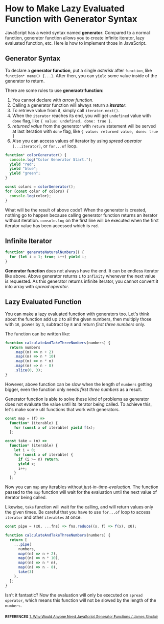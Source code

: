# How to Make Lazy Evaluated Function with Generator Syntax

JavaScript has a weird syntax named **generator**. Compared to a normal function, generator function allows you to create infinite iterator, lazy evaluated function, etc. Here is how to implement those in JavaScript.

## Generator Syntax

To declare a **generator function**, put a single _asterisk_ after `function`, like `function* name() {...}`. After then, you can `yield` some value inside of the generator to return.

There are some rules to use **generaotr function**:

1. You cannot declare with _arrow function_.
2. Calling a generator function will always return a **_iterator_**.
3. To retrieve value from it, simply call `iterator.next()`.
4. When the `iterator` reaches its end, you will get `undefined` value with `done` flag, like `{ value: undefined, done: true }`.
5. _returned value_ from the generator with `return` statement will be served at last iteration with `done` flag, like `{ value: returned value, done: true }`
6. Also you can access values of iterator by using _spread operator_ `[...iterator]`, or `for...of` loop.

```javascript
function* colorGenerator() {
  console.log("Color Generator Start.");
  yield "red";
  yield "blue";
  yield "green";
}

const colors = colorGenerator();
for (const color of colors) {
  console.log(color);
}
```

What will be the result of above code? When the generator is created, nothing go to happen because calling generator function returns an iterator without iteration. `console.log` on the first line will be executed when the first iterator value has been accessed which is `red`.

## Infinite Iterator

```javascript
function* generateNaturalNumbers() {
  for (let i = 1; true; i++) yield i;
}
```

**Generator function** does not always have the end. It can be endless iterator like above. Above generator returns `1` to `Infinity` whenever the next value is requested. As this generator returns infinite iterator, you cannot convert it into array with _spread operator_.

## Lazy Evaluated Function

You can make a lazy evaluated function with generators too. Let's think about the function add up `2` to all the given numbers, then multiply those with `10`, power by `3`, subtract by `8` and return _first three numbers_ only.

The function can be written like:

```javascript
function calculateAndTakeThreeNumbers(numbers) {
  return numbers
    .map((n) => n + 2)
    .map((n) => n * 10)
    .map((n) => n * n)
    .map((n) => n - 8)
    .slice(0, 3);
}
```

However, above function can be slow when the length of `numbers` getting bigger, even the function only needs _first three numbers_ as a result.

Generator function is able to solve these kind of problems as generator does not evaluate the value until its iterator being called. To achieve this, let's make some util functions that work with generators.

```javascript
const map = (f) =>
  function* (iterable) {
    for (const x of iterable) yield f(x);
  };

const take = (n) =>
  function* (iterable) {
    let i = 0;
    for (const x of iterable) {
      if (i >= n) return;
      yield x;
      i++;
    }
  };
```

Now you can `map` any iterables without _just-in-time-evaluation_. The function passed to the `map` function will wait for the evaluation until the next value of iterator being called.

Likewise, `take` function will wait for the calling, and will return values only the given times. Be careful that you have to use `for...of` loop to access `iterator` and other `iterables` at once.

```javascript
const pipe = (x0, ...fns) => fns.reduce((x, f) => f(x), x0);

function calculateAndTakeThreeNumbers(numbers) {
  return [
    ...pipe(
      numbers,
      map((n) => n + 2),
      map((n) => n * 10),
      map((n) => n * n),
      map((n) => n - 8),
      take(3)
    ),
  ];
}
```

Isn't it fantastic? Now the evaluation will only be executed on `spread operator`, which means this function will not be slowed by the length of the `numbers`.

<sub>**REFERENCES**</sub>
<sub>[1. Why Would Anyone Need JavaScript Generator Functions / James Sinclair](https://jrsinclair.com/articles/2022/why-would-anyone-need-javascript-generator-functions/)</sub>
